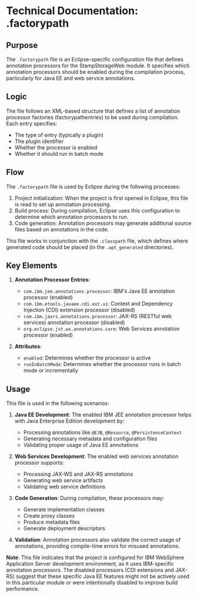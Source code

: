 # Technical Documentation: .factorypath

## Purpose
The `.factorypath` file is an Eclipse-specific configuration file that defines annotation processors for the StampStorageWeb module. It specifies which annotation processors should be enabled during the compilation process, particularly for Java EE and web service annotations.

## Logic
The file follows an XML-based structure that defines a list of annotation processor factories (factorypathentries) to be used during compilation. Each entry specifies:
- The type of entry (typically a plugin)
- The plugin identifier
- Whether the processor is enabled
- Whether it should run in batch mode

## Flow
The `.factorypath` file is used by Eclipse during the following processes:
1. Project initialization: When the project is first opened in Eclipse, this file is read to set up annotation processing.
2. Build process: During compilation, Eclipse uses this configuration to determine which annotation processors to run.
3. Code generation: Annotation processors may generate additional source files based on annotations in the code.

This file works in conjunction with the `.classpath` file, which defines where generated code should be placed (in the `.apt_generated` directories).

## Key Elements
1. **Annotation Processor Entries**:
   - `com.ibm.jee.annotations.processor`: IBM's Java EE annotation processor (enabled)
   - `com.ibm.etools.javaee.cdi.ext.ui`: Context and Dependency Injection (CDI) extension processor (disabled)
   - `com.ibm.jaxrs.annotations.processor`: JAX-RS (RESTful web services) annotation processor (disabled)
   - `org.eclipse.jst.ws.annotations.core`: Web Services annotation processor (enabled)

2. **Attributes**:
   - `enabled`: Determines whether the processor is active
   - `runInBatchMode`: Determines whether the processor runs in batch mode or incrementally

## Usage
This file is used in the following scenarios:

1. **Java EE Development**: The enabled IBM JEE annotation processor helps with Java Enterprise Edition development by:
   - Processing annotations like `@EJB`, `@Resource`, `@PersistenceContext`
   - Generating necessary metadata and configuration files
   - Validating proper usage of Java EE annotations

2. **Web Services Development**: The enabled web services annotation processor supports:
   - Processing JAX-WS and JAX-RS annotations
   - Generating web service artifacts
   - Validating web service definitions

3. **Code Generation**: During compilation, these processors may:
   - Generate implementation classes
   - Create proxy classes
   - Produce metadata files
   - Generate deployment descriptors

4. **Validation**: Annotation processors also validate the correct usage of annotations, providing compile-time errors for misused annotations.

**Note**: This file indicates that the project is configured for IBM WebSphere Application Server development environment, as it uses IBM-specific annotation processors. The disabled processors (CDI extensions and JAX-RS) suggest that these specific Java EE features might not be actively used in this particular module or were intentionally disabled to improve build performance.
